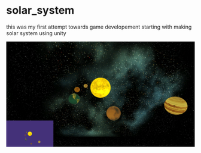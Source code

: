 # solar_system
this was my first attempt towards game developement starting with making solar system using unity


![Alt text](screenshot.png?raw=true "screenshot")
